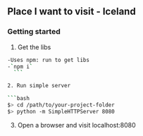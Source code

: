 ## Place I want to visit - Iceland ##

### Getting started

1. Get the libs

  ```bash
  -Uses npm: run to get libs
  -`npm i`
    ```

2. Run simple server

  ```bash
  $> cd /path/to/your-project-folder
  $> python -m SimpleHTTPServer 8080
  ```

3. Open a browser and visit localhost:8080
